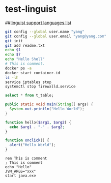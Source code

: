 # test-linguist

##[linguist support languages list](https://github.com/github/linguist/blob/master/lib/linguist/languages.yml)

```bash
git config --global user.name "yang"
git config --global user.email "yang@yang.com"
git init
git add readme.txt
echo $1
echo $?
echo "Hello Shell"
# This is comment.
docker ps -a
docker start container-id
ls -lh
service iptables stop
systemctl stop firewalld.service
```

```sql
select * from t_table;
```

```java
public static void main(String[] args) {
  System.out.println("Hello World");
}
```

```php
function hello($arg1, $arg2) {
  echo $arg1 . "-" . $arg2;
}
```

```javascript
function onclick() {
  alert("Hello World");
}
```

```batch
rem This is comment
; This is comment
echo "Hello"
JVM_ARGS="xxx"
start java.exe
```
